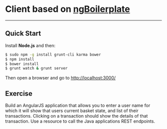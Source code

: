 # Client based on [ngBoilerplate](http://joshdmiller.github.com/ng-boilerplate)

***

## Quick Start

Install **Node.js** and then:

```sh
$ sudo npm -g install grunt-cli karma bower
$ npm install
$ bower install
$ grunt watch & grunt server
```

Then open a browser and go to [http://localhost:3000/](http://localhost:3000/)


## Exercise

Build an AngularJS application that allows you to enter a user name for which it will show that users
current basket state, and list of their transactions. Clicking on a transaction should show the details
of that transaction. Use a resource to call the Java applications REST endpoints.



